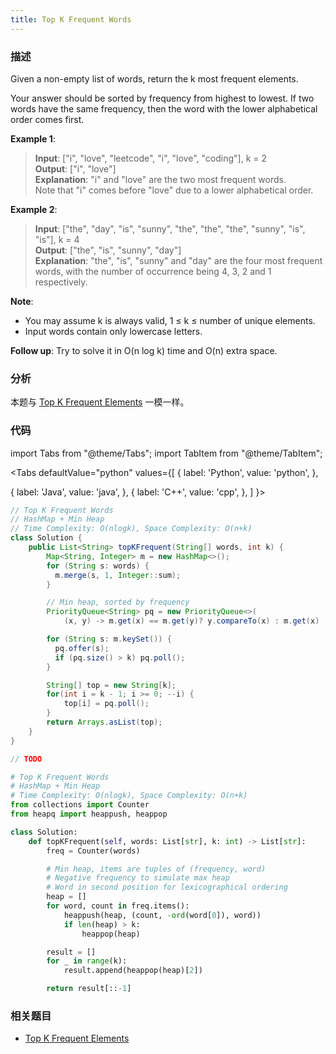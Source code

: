 ```yaml
---
title: Top K Frequent Words
---
```


### 描述

Given a non-empty list of words, return the k most frequent elements.

Your answer should be sorted by frequency from highest to lowest. If two words have the same frequency, then the word with the lower alphabetical order comes first.

**Example 1**:

> **Input**: ["i", "love", "leetcode", "i", "love", "coding"], k = 2  
> **Output**: ["i", "love"]  
> **Explanation**: "i" and "love" are the two most frequent words.  
> Note that "i" comes before "love" due to a lower alphabetical order.

**Example 2**:

> **Input**: ["the", "day", "is", "sunny", "the", "the", "the", "sunny", "is", "is"], k = 4  
> **Output**: ["the", "is", "sunny", "day"]  
> **Explanation**: "the", "is", "sunny" and "day" are the four most frequent words, with the number of occurrence being 4, 3, 2 and 1 respectively.

**Note**:

- You may assume k is always valid, 1 ≤ k ≤ number of unique elements.
- Input words contain only lowercase letters.

**Follow up**: Try to solve it in O(n log k) time and O(n) extra space.

### 分析

本题与 [Top K Frequent Elements](top-k-frequent-elements.md) 一模一样。

### 代码

import Tabs from "@theme/Tabs";
import TabItem from "@theme/TabItem";

<Tabs
defaultValue="python"
values={[
{ label: 'Python', value: 'python', },

{ label: 'Java', value: 'java', },
{ label: 'C++', value: 'cpp', },
]
}>
<TabItem value="java">

```java
// Top K Frequent Words
// HashMap + Min Heap
// Time Complexity: O(nlogk), Space Complexity: O(n+k)
class Solution {
    public List<String> topKFrequent(String[] words, int k) {
        Map<String, Integer> m = new HashMap<>();
        for (String s: words) {
          m.merge(s, 1, Integer::sum);
        }

        // Min heap, sorted by frequency
        PriorityQueue<String> pq = new PriorityQueue<>(
            (x, y) -> m.get(x) == m.get(y)? y.compareTo(x) : m.get(x) - m.get(y));

        for (String s: m.keySet()) {
          pq.offer(s);
          if (pq.size() > k) pq.poll();
        }

        String[] top = new String[k];
        for(int i = k - 1; i >= 0; --i) {
            top[i] = pq.poll();
        }
        return Arrays.asList(top);
    }
}
```

</TabItem>
<TabItem value="cpp">

```cpp
// TODO
```

</TabItem>

<TabItem value="python">

```python
# Top K Frequent Words
# HashMap + Min Heap
# Time Complexity: O(nlogk), Space Complexity: O(n+k)
from collections import Counter
from heapq import heappush, heappop

class Solution:
    def topKFrequent(self, words: List[str], k: int) -> List[str]:
        freq = Counter(words)

        # Min heap, items are tuples of (frequency, word)
        # Negative frequency to simulate max heap
        # Word in second position for lexicographical ordering
        heap = []
        for word, count in freq.items():
            heappush(heap, (count, -ord(word[0]), word))
            if len(heap) > k:
                heappop(heap)

        result = []
        for _ in range(k):
            result.append(heappop(heap)[2])

        return result[::-1]
```

</TabItem>
</Tabs>

### 相关题目

- [Top K Frequent Elements](top-k-frequent-elements.md)
